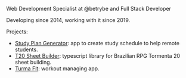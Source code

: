 Web Development Specialist at @betrybe and Full Stack Developer

Developing since 2014, working with it since 2019.

Projects:

- [Study Plan Generator](https://github.com/isaacbatst/study-plan-generator): app to create study schedule to help remote students. 
- [T20 Sheet Builder](https://github.com/isaacbatst/t20-sheet-builder): typescript library for Brazilian RPG Tormenta 20 sheet building.
- [Turma Fit](https://github.com/isaacbatst/turma-fit-monorepo): workout managing app.
